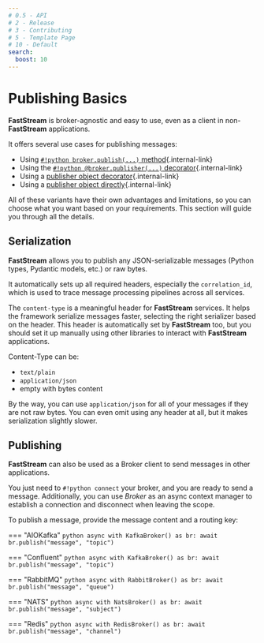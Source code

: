 ```yaml
---
# 0.5 - API
# 2 - Release
# 3 - Contributing
# 5 - Template Page
# 10 - Default
search:
  boost: 10
---
```


# Publishing Basics

**FastStream** is broker-agnostic and easy to use, even as a client in non-**FastStream** applications.

It offers several use cases for publishing messages:

* Using [`#!python broker.publish(...)` method](./broker.md){.internal-link}
* Using the [`#!python @broker.publisher(...)` decorator](./decorator.md){.internal-link}
* Using a [publisher object decorator](./object.md){.internal-link}
* Using a [publisher object directly](./direct.md){.internal-link}

All of these variants have their own advantages and limitations, so you can choose what you want based on your requirements. This section will guide you through all the details.

## Serialization

**FastStream** allows you to publish any JSON-serializable messages (Python types, Pydantic models, etc.) or raw bytes.

It automatically sets up all required headers, especially the `correlation_id`, which is used to trace message processing pipelines across all services.

The `content-type` is a meaningful header for **FastStream** services. It helps the framework serialize messages faster, selecting the right serializer based on the header. This header is automatically set by **FastStream** too, but you should set it up manually using other libraries to interact with **FastStream** applications.

Content-Type can be:

* `text/plain`
* `application/json`
* empty with bytes content

By the way, you can use `application/json` for all of your messages if they are not raw bytes. You can even omit using any header at all, but it makes serialization slightly slower.

## Publishing

**FastStream** can also be used as a Broker client to send messages in other applications.

You just need to `#!python connect` your broker, and you are ready to send a message. Additionally, you can use *Broker* as an async context manager to establish a connection and disconnect when leaving the scope.

To publish a message, provide the message content and a routing key:

=== "AIOKafka"
    ```python
    async with KafkaBroker() as br:
        await br.publish("message", "topic")
    ```

=== "Confluent"
    ```python
    async with KafkaBroker() as br:
        await br.publish("message", "topic")
    ```

=== "RabbitMQ"
    ```python
    async with RabbitBroker() as br:
        await br.publish("message", "queue")
    ```

=== "NATS"
    ```python
    async with NatsBroker() as br:
        await br.publish("message", "subject")
    ```

=== "Redis"
    ```python
    async with RedisBroker() as br:
        await br.publish("message", "channel")
    ```
